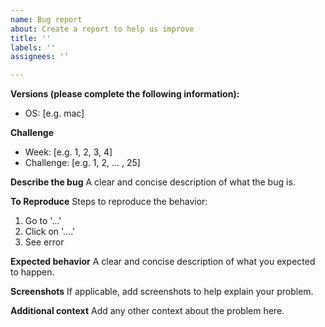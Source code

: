 ```yaml
---
name: Bug report
about: Create a report to help us improve
title: ''
labels: ''
assignees: ''

---
```


**Versions (please complete the following information):**

- OS: [e.g. mac]

**Challenge**

- Week: [e.g. 1, 2, 3, 4]
- Challenge: [e.g. 1, 2, ... , 25]

**Describe the bug**
A clear and concise description of what the bug is.

**To Reproduce**
Steps to reproduce the behavior:

1. Go to '...'
2. Click on '....'
3. See error

**Expected behavior**
A clear and concise description of what you expected to happen.

**Screenshots**
If applicable, add screenshots to help explain your problem.

**Additional context**
Add any other context about the problem here.
